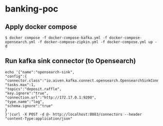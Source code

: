 # banking-poc

## Apply docker compose

```
$ docker compose -f docker-compose-kafka.yml -f docker-compose-opensearch.yml -f docker-compose-zipkin.yml -f docker-compose.yml up -d
```

## Run kafka sink connector (to Opensearch)
```
echo '{"name":"opensearch-sink",
"config":{
"connector.class":"io.aiven.kafka.connect.opensearch.OpensearchSinkConnector",
"tasks.max":1,
"topics":"deposit.raffle",
"key.ignore":"true",
"connection.url":"http://172.17.0.1:9200",
"type.name":"log",
"schema.ignore":"true"
}
}'|curl -X POST -d @- http://localhost:8083/connectors --header "content-Type:application/json"
```


